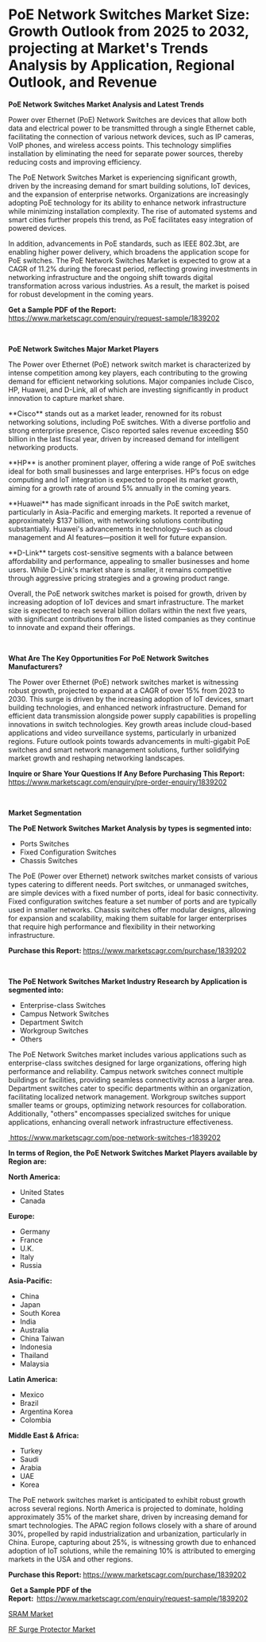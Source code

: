 <p><h1>PoE Network Switches Market Size: Growth Outlook from 2025 to 2032, projecting at Market's Trends Analysis by Application, Regional Outlook, and Revenue</h1></p><p><strong>PoE Network Switches Market Analysis and Latest Trends</strong></p>
<p><p>Power over Ethernet (PoE) Network Switches are devices that allow both data and electrical power to be transmitted through a single Ethernet cable, facilitating the connection of various network devices, such as IP cameras, VoIP phones, and wireless access points. This technology simplifies installation by eliminating the need for separate power sources, thereby reducing costs and improving efficiency.</p><p>The PoE Network Switches Market is experiencing significant growth, driven by the increasing demand for smart building solutions, IoT devices, and the expansion of enterprise networks. Organizations are increasingly adopting PoE technology for its ability to enhance network infrastructure while minimizing installation complexity. The rise of automated systems and smart cities further propels this trend, as PoE facilitates easy integration of powered devices.</p><p>In addition, advancements in PoE standards, such as IEEE 802.3bt, are enabling higher power delivery, which broadens the application scope for PoE switches. The PoE Network Switches Market is expected to grow at a CAGR of 11.2% during the forecast period, reflecting growing investments in networking infrastructure and the ongoing shift towards digital transformation across various industries. As a result, the market is poised for robust development in the coming years.</p></p>
<p><strong>Get a Sample PDF of the Report:&nbsp;</strong> <a href="https://www.marketscagr.com/enquiry/request-sample/1839202?utm_campaign=1848&utm_medium=2&utm_source=Github&utm_content=ia&utm_term=06042025&utm_id=poe-network-switches">https://www.marketscagr.com/enquiry/request-sample/1839202</a></p>
<p>&nbsp;</p>
<p><strong>PoE Network Switches Major Market Players</strong></p>
<p><p>The Power over Ethernet (PoE) network switch market is characterized by intense competition among key players, each contributing to the growing demand for efficient networking solutions. Major companies include Cisco, HP, Huawei, and D-Link, all of which are investing significantly in product innovation to capture market share.</p><p>**Cisco** stands out as a market leader, renowned for its robust networking solutions, including PoE switches. With a diverse portfolio and strong enterprise presence, Cisco reported sales revenue exceeding $50 billion in the last fiscal year, driven by increased demand for intelligent networking products.</p><p>**HP** is another prominent player, offering a wide range of PoE switches ideal for both small businesses and large enterprises. HP’s focus on edge computing and IoT integration is expected to propel its market growth, aiming for a growth rate of around 5% annually in the coming years.</p><p>**Huawei** has made significant inroads in the PoE switch market, particularly in Asia-Pacific and emerging markets. It reported a revenue of approximately $137 billion, with networking solutions contributing substantially. Huawei's advancements in technology—such as cloud management and AI features—position it well for future expansion.</p><p>**D-Link** targets cost-sensitive segments with a balance between affordability and performance, appealing to smaller businesses and home users. While D-Link's market share is smaller, it remains competitive through aggressive pricing strategies and a growing product range.</p><p>Overall, the PoE network switches market is poised for growth, driven by increasing adoption of IoT devices and smart infrastructure. The market size is expected to reach several billion dollars within the next five years, with significant contributions from all the listed companies as they continue to innovate and expand their offerings.</p></p>
<p>&nbsp;</p>
<p><strong>What Are The Key Opportunities For PoE Network Switches Manufacturers?</strong></p>
<p><p>The Power over Ethernet (PoE) network switches market is witnessing robust growth, projected to expand at a CAGR of over 15% from 2023 to 2030. This surge is driven by the increasing adoption of IoT devices, smart building technologies, and enhanced network infrastructure. Demand for efficient data transmission alongside power supply capabilities is propelling innovations in switch technologies. Key growth areas include cloud-based applications and video surveillance systems, particularly in urbanized regions. Future outlook points towards advancements in multi-gigabit PoE switches and smart network management solutions, further solidifying market growth and reshaping networking landscapes.</p></p>
<p><strong>Inquire or Share Your Questions If Any Before Purchasing This Report:</strong> <a href="https://www.marketscagr.com/enquiry/pre-order-enquiry/1839202?utm_campaign=1848&utm_medium=2&utm_source=Github&utm_content=ia&utm_term=06042025&utm_id=poe-network-switches">https://www.marketscagr.com/enquiry/pre-order-enquiry/1839202</a></p>
<p>&nbsp;</p>
<p><strong>Market Segmentation</strong></p>
<p><strong>The PoE Network Switches Market Analysis by types is segmented into:</strong></p>
<p><ul><li>Ports Switches</li><li>Fixed Configuration Switches</li><li>Chassis Switches</li></ul></p>
<p><p>The PoE (Power over Ethernet) network switches market consists of various types catering to different needs. Port switches, or unmanaged switches, are simple devices with a fixed number of ports, ideal for basic connectivity. Fixed configuration switches feature a set number of ports and are typically used in smaller networks. Chassis switches offer modular designs, allowing for expansion and scalability, making them suitable for larger enterprises that require high performance and flexibility in their networking infrastructure.</p></p>
<p><strong>Purchase this Report:&nbsp;</strong><a href="https://www.marketscagr.com/purchase/1839202?utm_campaign=1848&utm_medium=2&utm_source=Github&utm_content=ia&utm_term=06042025&utm_id=poe-network-switches">https://www.marketscagr.com/purchase/1839202</a></p>
<p>&nbsp;</p>
<p><strong>The PoE Network Switches Market Industry Research by Application is segmented into:</strong></p>
<p><ul><li>Enterprise-class Switches</li><li>Campus Network Switches</li><li>Department Switch</li><li>Workgroup Switches</li><li>Others</li></ul></p>
<p><p>The PoE Network Switches market includes various applications such as enterprise-class switches designed for large organizations, offering high performance and reliability. Campus network switches connect multiple buildings or facilities, providing seamless connectivity across a larger area. Department switches cater to specific departments within an organization, facilitating localized network management. Workgroup switches support smaller teams or groups, optimizing network resources for collaboration. Additionally, "others" encompasses specialized switches for unique applications, enhancing overall network infrastructure effectiveness.</p></p>
<p><a href="https://www.marketscagr.com/poe-network-switches-r1839202?utm_campaign=1848&utm_medium=2&utm_source=Github&utm_content=ia&utm_term=06042025&utm_id=poe-network-switches">&nbsp;https://www.marketscagr.com/poe-network-switches-r1839202</a></p>
<p><strong>In terms of Region, the PoE Network Switches Market Players available by Region are:</strong></p>
<p>
    <p> <strong> North America: </strong>
        <ul>
            <li>United States</li>
            <li>Canada</li>
        </ul>
        </p> 
    <p> <strong> Europe: </strong>
        <ul>
            <li>Germany</li>
            <li>France</li>
            <li>U.K.</li>
            <li>Italy</li>
            <li>Russia</li>
        </ul>
        </p> 
    <p> <strong> Asia-Pacific: </strong>
        <ul>
            <li>China</li>
            <li>Japan</li>
            <li>South Korea</li>
            <li>India</li>
            <li>Australia</li>
            <li>China Taiwan</li>
            <li>Indonesia</li>
            <li>Thailand</li>
            <li>Malaysia</li>
        </ul>
        </p> 
    <p> <strong> Latin America: </strong>
        <ul>
            <li>Mexico</li>
            <li>Brazil</li>
            <li>Argentina Korea</li>
            <li>Colombia</li>
        </ul>
        </p> 
    <p> <strong> Middle East & Africa: </strong>
        <ul>
            <li>Turkey</li>
            <li>Saudi</li>
            <li>Arabia</li>
            <li>UAE</li>
            <li>Korea</li>
        </ul>
    </p>
    </p>
<p><p>The PoE network switches market is anticipated to exhibit robust growth across several regions. North America is projected to dominate, holding approximately 35% of the market share, driven by increasing demand for smart technologies. The APAC region follows closely with a share of around 30%, propelled by rapid industrialization and urbanization, particularly in China. Europe, capturing about 25%, is witnessing growth due to enhanced adoption of IoT solutions, while the remaining 10% is attributed to emerging markets in the USA and other regions.</p></p>
<p><strong>Purchase this Report: </strong><a href="https://www.marketscagr.com/purchase/1839202?utm_campaign=1848&utm_medium=2&utm_source=Github&utm_content=ia&utm_term=06042025&utm_id=poe-network-switches">https://www.marketscagr.com/purchase/1839202</a></p>
<p>&nbsp;<strong>Get a Sample PDF of the Report:&nbsp;&nbsp;</strong><a href="https://www.marketscagr.com/enquiry/request-sample/1839202?utm_campaign=1848&utm_medium=2&utm_source=Github&utm_content=ia&utm_term=06042025&utm_id=poe-network-switches">https://www.marketscagr.com/enquiry/request-sample/1839202</a></p>
<p><strong></strong></p>
<p><p><a href="https://github.com/WillieWoodard/Market-Research-Report-List-7/blob/main/sram-market.md?utm_campaign=1848&utm_medium=2&utm_source=Github&utm_content=ia&utm_term=06042025&utm_id=poe-network-switches">SRAM Market</a></p><p><a href="https://github.com/aloyoarmahvr/Market-Research-Report-List-1/blob/main/rf-surge-protector-market.md?utm_campaign=1848&utm_medium=2&utm_source=Github&utm_content=ia&utm_term=06042025&utm_id=poe-network-switches">RF Surge Protector Market</a></p></p>